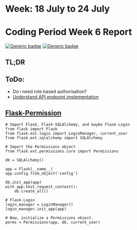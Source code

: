 # Week: 18 July to 24 July
# Coding Period Week 6 Report
[![Generic badge](https://img.shields.io/badge/Status-In_Progress-<>.svg)](https://shields.io/)
[![Generic badge](https://img.shields.io/badge/Last_Updated_(IST)-July_17,_2022-e10b95.svg)](https://shields.io/)

## TL;DR

## ToDo:
- Do i need role based authorisation?
- [Understand API endpoint implementation](https://auth0.com/developers/hub/code-samples/api/flask-python/basic-role-based-access-control)

## [Flask-Permission](https://github.com/raddevon/flask-permissions)
```
# Import Flask, Flask-SQLAlchemy, and maybe Flask-Login
from flask import Flask
from flask.ext.login import LoginManager, current_user
from flask.ext.sqlalchemy import SQLAlchemy

# Import the Permissions object
from flask.ext.permissions.core import Permissions

db = SQLAlchemy()

app = Flask(__name__)
app.config.from_object('config')

db.init_app(app)
with app.test_request_context():
    db.create_all()

# Flask-Login
login_manager = LoginManager()
login_manager.init_app(app)

# Now, initialize a Permissions object. 
perms = Permissions(app, db, current_user)
```